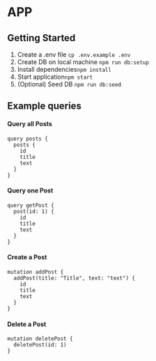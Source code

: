 # APP

## Getting Started

1. Create a .env file `cp .env.example .env`
2. Create DB on local machine `npm run db:setup`
3. Install dependencies`npm install`
4. Start application`npm start`
5. (Optional) Seed DB `npm run db:seed`

## Example queries

#### Query all Posts

```gql
query posts {
  posts {
    id
    title
    text
  }
}
```

#### Query one Post

```gql
query getPost {
  post(id: 1) {
    id
    title
    text
  }
}
```

#### Create a Post

```gql
mutation addPost {
  addPost(title: "Title", text: "text") {
    id
    title
    text
  }
}
```

#### Delete a Post

```gql
mutation deletePost {
  deletePost(id: 1)
}
```
